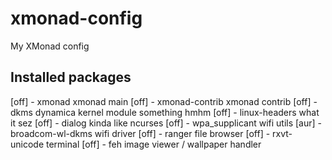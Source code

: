 # xmonad-config

My XMonad config

## Installed packages

[off] - xmonad			xmonad main
[off] - xmonad-contrib		xmonad contrib
[off] - dkms			dynamica kernel module something hmhm
[off] - linux-headers		what it sez
[off] - dialog			kinda like ncurses
[off] - wpa_supplicant		wifi utils
[aur] - broadcom-wl-dkms	wifi driver
[off] - ranger			file browser
[off] - rxvt-unicode		terminal
[off] - feh                     image viewer / wallpaper handler

